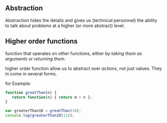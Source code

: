 ## Abstraction 

Abstraction hides the details and gives us (technical personnel) the ability
to talk about problems at a higher (or more abstract) level. 

## Higher order functions 

function that operates on other functions, either by *taking them as arguments*
or *returning them*.

higher order function allow us to abstract over _actions_, not just values. 
They in come in several forms. 

for Example: 

``` javascript
function greatThan(n) {
   return function(n) { return m > n };
}

var greaterThan10 = greatThan(10); 
console.log(greaterThan10(11));

```
